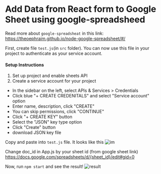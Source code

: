 # Add Data from React form to Google Sheet using google-spreadsheed
Read more about `google-spreadsheat` in this link: https://theoephraim.github.io/node-google-spreadsheet/#/

First, create file `test.js`(in `src` folder). You can now use this file in your project to authenticate as your service account.
#### Setup Instructions 
1. Set up project and enable sheets API
2. Create a service account for your project
* In the sidebar on the left, select APIs & Services > Credentials
* Click blue "+ CREATE CREDENITALS" and select "Service account" option
* Enter name, description, click "CREATE"
* You can skip permissions, click "CONTINUE"
* Click "+ CREATE KEY" button
* Select the "JSON" key type option
* Click "Create" button
* download JSON key file

Copy and paste into `test.js` file. It looks like this
![im](https://user-images.githubusercontent.com/56663780/132393582-65f1e74b-ca45-4cdb-ae8a-a7cbd3fb972c.png)

Change doc_id in App.js by your sheet id (from google sheet link)
https://docs.google.com/spreadsheets/d/{sheet_id}/edit#gid=0

Now, run `npm start` and see the result!
![result](https://user-images.githubusercontent.com/56663780/132395353-566e08b9-31dc-4f9e-9aef-c4d0d0885a80.png)







